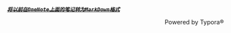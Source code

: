 [**~~<u>*`将以前在OneNote上面的笔记转为MarkDown格式`*</u>~~**](https://assassing.gitbook.io/notebooks/)

<p align="right">Powered by Typora®</p>

